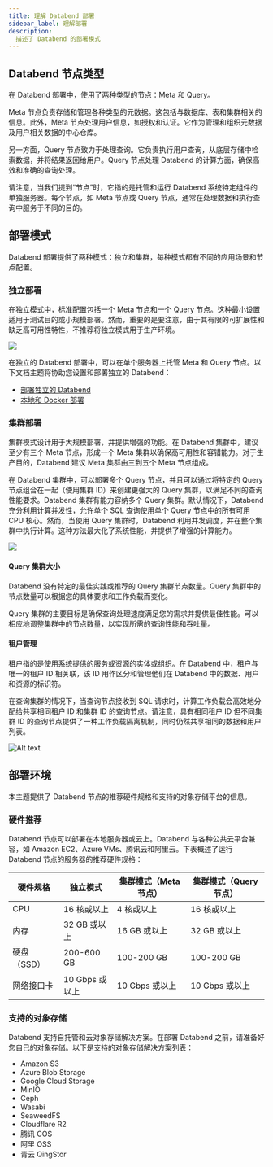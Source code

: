 ```yaml
---
title: 理解 Databend 部署
sidebar_label: 理解部署
description:
  描述了 Databend 的部署模式
---
```


## Databend 节点类型

在 Databend 部署中，使用了两种类型的节点：Meta 和 Query。

Meta 节点负责存储和管理各种类型的元数据。这包括与数据库、表和集群相关的信息。此外，Meta 节点处理用户信息，如授权和认证。它作为管理和组织元数据及用户相关数据的中心仓库。

另一方面，Query 节点致力于处理查询。它负责执行用户查询，从底层存储中检索数据，并将结果返回给用户。Query 节点处理 Databend 的计算方面，确保高效和准确的查询处理。

请注意，当我们提到“节点”时，它指的是托管和运行 Databend 系统特定组件的单独服务器。每个节点，如 Meta 节点或 Query 节点，通常在处理数据和执行查询中服务于不同的目的。

## 部署模式

Databend 部署提供了两种模式：独立和集群，每种模式都有不同的应用场景和节点配置。

### 独立部署

在独立模式中，标准配置包括一个 Meta 节点和一个 Query 节点。这种最小设置适用于测试目的或小规模部署。然而，重要的是要注意，由于其有限的可扩展性和缺乏高可用性特性，不推荐将独立模式用于生产环境。

<img src="/img/deploy/deploy-standalone-arch.png"/>

在独立的 Databend 部署中，可以在单个服务器上托管 Meta 和 Query 节点。以下文档主题将协助您设置和部署独立的 Databend：

- [部署独立的 Databend](01-deploying-databend.md)
- [本地和 Docker 部署](03-deploying-local.md)

### 集群部署

集群模式设计用于大规模部署，并提供增强的功能。在 Databend 集群中，建议至少有三个 Meta 节点，形成一个 Meta 集群以确保高可用性和容错能力。对于生产目的，Databend 建议 Meta 集群由三到五个 Meta 节点组成。

在 Databend 集群中，可以部署多个 Query 节点，并且可以通过将特定的 Query 节点组合在一起（使用集群 ID）来创建更强大的 Query 集群，以满足不同的查询性能要求。Databend 集群有能力容纳多个 Query 集群。默认情况下，Databend 充分利用计算并发性，允许单个 SQL 查询使用单个 Query 节点中的所有可用 CPU 核心。然而，当使用 Query 集群时，Databend 利用并发调度，并在整个集群中执行计算。这种方法最大化了系统性能，并提供了增强的计算能力。

<img src="/img/deploy/deploy-cluster-arch.png"/>

#### Query 集群大小

Databend 没有特定的最佳实践或推荐的 Query 集群节点数量。Query 集群中的节点数量可以根据您的具体要求和工作负载而变化。

Query 集群的主要目标是确保查询处理速度满足您的需求并提供最佳性能。可以相应地调整集群中的节点数量，以实现所需的查询性能和吞吐量。

#### 租户管理

租户指的是使用系统提供的服务或资源的实体或组织。在 Databend 中，租户与唯一的租户 ID 相关联，该 ID 用作区分和管理他们在 Databend 中的数据、用户和资源的标识符。

在查询集群的情况下，当查询节点接收到 SQL 请求时，计算工作负载会高效地分配给共享相同租户 ID 和集群 ID 的查询节点。请注意，具有相同租户 ID 但不同集群 ID 的查询节点提供了一种工作负载隔离机制，同时仍然共享相同的数据和用户列表。

![Alt text](@site/docs/public/img/deploy/tenantid.PNG)

## 部署环境

本主题提供了 Databend 节点的推荐硬件规格和支持的对象存储平台的信息。

### 硬件推荐

Databend 节点可以部署在本地服务器或云上。Databend 与各种公共云平台兼容，如 Amazon EC2、Azure VMs、腾讯云和阿里云。下表概述了运行 Databend 节点的服务器的推荐硬件规格：

| 硬件规格                	| 独立模式         	| 集群模式（Meta 节点）	| 集群模式（Query 节点）	|
|-------------------------	|------------------	|--------------------------	|---------------------------	|
| CPU                     	| 16 核或以上      	| 4 核或以上              	| 16 核或以上               	|
| 内存                    	| 32 GB 或以上     	| 16 GB 或以上            	| 32 GB 或以上             	|
| 硬盘（SSD）             	| 200-600 GB       	| 100-200 GB              	| 100-200 GB               	|
| 网络接口卡              	| 10 Gbps 或以上   	| 10 Gbps 或以上          	| 10 Gbps 或以上           	|

### 支持的对象存储

Databend 支持自托管和云对象存储解决方案。在部署 Databend 之前，请准备好您自己的对象存储。以下是支持的对象存储解决方案列表：

- Amazon S3
- Azure Blob Storage
- Google Cloud Storage
- MinIO
- Ceph
- Wasabi
- SeaweedFS
- Cloudflare R2
- 腾讯 COS
- 阿里 OSS
- 青云 QingStor